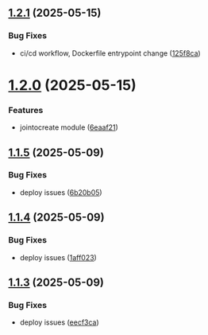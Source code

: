 ## [1.2.1](https://github.com/phonevox/voxbot/compare/v1.2.0...v1.2.1) (2025-05-15)


### Bug Fixes

* ci/cd workflow, Dockerfile entrypoint change ([125f8ca](https://github.com/phonevox/voxbot/commit/125f8cae52f0c9ad3ff07d61efbe524af6aab02c))



# [1.2.0](https://github.com/phonevox/voxbot/compare/v1.1.5...v1.2.0) (2025-05-15)


### Features

* jointocreate module ([6eaaf21](https://github.com/phonevox/voxbot/commit/6eaaf2141ffd9345bc4f50e4b046c9fa09c3b554))



## [1.1.5](https://github.com/phonevox/voxbot/compare/v1.1.4...v1.1.5) (2025-05-09)


### Bug Fixes

* deploy issues ([6b20b05](https://github.com/phonevox/voxbot/commit/6b20b055e7493f23952371755360b67fcf3816f9))



## [1.1.4](https://github.com/phonevox/voxbot/compare/v1.1.3...v1.1.4) (2025-05-09)


### Bug Fixes

* deploy issues ([1aff023](https://github.com/phonevox/voxbot/commit/1aff023398c8035ae0bf6ef4ce3dfa6a37c92cfa))



## [1.1.3](https://github.com/phonevox/voxbot/compare/v1.1.2...v1.1.3) (2025-05-09)


### Bug Fixes

* deploy issues ([eecf3ca](https://github.com/phonevox/voxbot/commit/eecf3ca411cd3cee387e4b63d3db6388cdebe9de))



